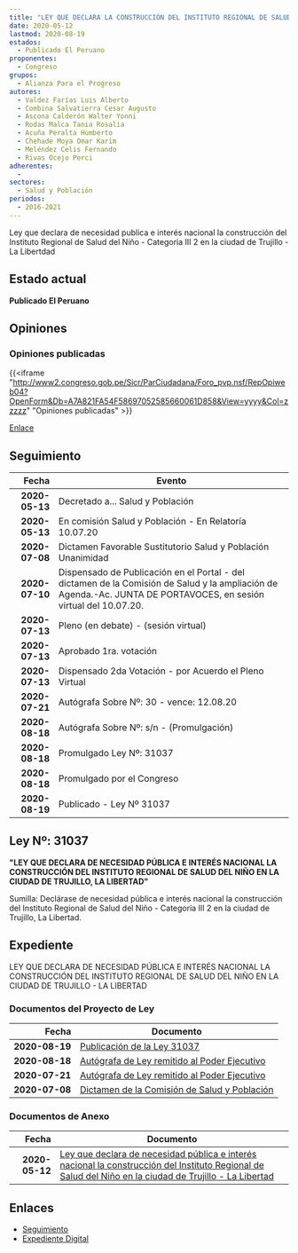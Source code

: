 ```yaml
---
title: "LEY QUE DECLARA LA CONSTRUCCIÓN DEL INSTITUTO REGIONAL DE SALUD DEL NIÑO - TRUJILLO- LA LIBERTAD"
date: 2020-05-12
lastmod: 2020-08-19
estados: 
  - Publicado El Peruano
proponentes: 
  - Congreso
grupos: 
  - Alianza Para el Progreso
autores: 
  - Valdez Farías Luis Alberto
  - Combina Salvatierra Cesar Augusto
  - Ascona Calderón Walter Yonni
  - Rodas Malca Tania Rosalia
  - Acuña Peralta Humberto
  - Chehade Moya Omar Karim
  - Meléndez Celis Fernando
  - Rivas Ocejo Perci
adherentes: 
  - 
sectores: 
  - Salud y Población
periodos: 
  - 2016-2021
---
```


Ley que declara de necesidad publica e interés nacional la construcción del Instituto Regional de Salud del Niño - Categoria III 2 en la ciudad de Trujillo - La Libertdad


## Estado actual

**Publicado El Peruano**

## Opiniones

### Opiniones publicadas

{{<iframe "http://www2.congreso.gob.pe/Sicr/ParCiudadana/Foro_pvp.nsf/RepOpiweb04?OpenForm&Db=A7A821FA54F58697052585660061D858&View=yyyy&Col=zzzzz" "Opiniones publicadas" >}}

[Enlace](http://www2.congreso.gob.pe/Sicr/ParCiudadana/Foro_pvp.nsf/RepOpiweb04?OpenForm&Db=A7A821FA54F58697052585660061D858&View=yyyy&Col=zzzzz)

## Seguimiento

| Fecha | Evento |
|------:|--------|
| **2020-05-13** | Decretado a... Salud y Población|
| **2020-05-13** | En comisión Salud y Población - En Relatoría 10.07.20|
| **2020-07-08** | Dictamen Favorable Sustitutorio Salud y Población Unanimidad|
| **2020-07-10** | Dispensado de Publicación en el Portal - del dictamen de la Comisión de Salud y la ampliación de Agenda.-Ac. JUNTA DE PORTAVOCES, en sesión virtual del 10.07.20.|
| **2020-07-13** | Pleno (en debate) - (sesión virtual)|
| **2020-07-13** | Aprobado 1ra. votación|
| **2020-07-13** | Dispensado 2da Votación - por Acuerdo el Pleno Virtual|
| **2020-07-21** | Autógrafa Sobre Nº: 30 - vence: 12.08.20|
| **2020-08-18** | Autógrafa Sobre Nº: s/n - (Promulgación)|
| **2020-08-18** | Promulgado Ley Nº: 31037|
| **2020-08-18** | Promulgado por el Congreso|
| **2020-08-19** | Publicado - Ley Nº 31037|

## Ley Nº: 31037

**"LEY QUE DECLARA DE NECESIDAD PÚBLICA E INTERÉS NACIONAL LA CONSTRUCCIÓN DEL INSTITUTO REGIONAL DE SALUD DEL NIÑO EN LA CIUDAD DE TRUJILLO, LA LIBERTAD"**

Sumilla: Declárase de necesidad pública e interés nacional la construcción del Instituto Regional de Salud del Niño - Categoría III 2 en la ciudad de Trujillo, La Libertad.


## Expediente



LEY QUE DECLARA DE NECESIDAD PÚBLICA E INTERÉS NACIONAL LA CONSTRUCCIÓN DEL INSTITUTO REGIONAL DE SALUD DEL NIÑO EN LA CIUDAD DE TRUJILLO - LA LIBERTAD


### Documentos del Proyecto de Ley

| Fecha | Documento |
|------:|--------|
| **2020-08-19** | [Publicación de la Ley 31037](http://www.leyes.congreso.gob.pe/Documentos/2016_2021/ADLP/Normas_Legales/31037-LEY.pdf) |
| **2020-08-18** | [Autógrafa de Ley remitido al Poder Ejecutivo](http://www.leyes.congreso.gob.pe/Documentos/2016_2021/Autografas/Ley_y_de_Resolucion_Legislativa/AU0516620200818.pdf) |
| **2020-07-21** | [Autógrafa de Ley remitido al Poder Ejecutivo](http://www.leyes.congreso.gob.pe/Documentos/2016_2021/Autografas/Ley_y_de_Resolucion_Legislativa/AU0516620200721.pdf) |
| **2020-07-08** | [Dictamen de la Comisión de Salud y Población](http://www.leyes.congreso.gob.pe/Documentos/2016_2021/Dictamenes/Proyectos_de_Ley/05166DC21MAY-20200708.pdf) |

### Documentos de Anexo

| Fecha | Documento |
|------:|--------|
| **2020-05-12** | [Ley que declara de necesidad pública e interés nacional la construcción del Instituto Regional de Salud del Niño en la ciudad de Trujillo - La Libertad](http://www.leyes.congreso.gob.pe/Documentos/2016_2021/Proyectos_de_Ley_y_de_Resoluciones_Legislativas/PL05166-20200512.pdf) |

## Enlaces 

- [Seguimiento](http://www2.congreso.gob.pe/Sicr/TraDocEstProc/CLProLey2016.nsf/f7fff46988ca05b1052578e100829cc7/2576d4a423f5a50d0525856600620e14?OpenDocument)
- [Expediente Digital](http://www2.congreso.gob.pe/Sicr/TraDocEstProc/CLProLey2016.nsf/f7fff46988ca05b1052578e100829cc7/2576d4a423f5a50d0525856600620e14?OpenDocument&Click=05257FB7005EB655.eb71d0cf91d8294e05256cdf006b5706/$Body/0.1C6C)
